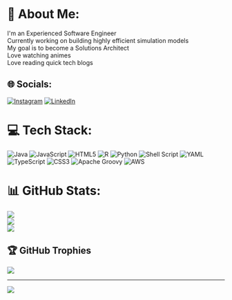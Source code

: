 # 💫 About Me:
I'm an Experienced Software Engineer<br>Currently working on building highly efficient simulation models<br>My goal is to become a Solutions Architect<br>Love watching animes<br>Love reading quick tech blogs


## 🌐 Socials:
[![Instagram](https://img.shields.io/badge/Instagram-%23E4405F.svg?logo=Instagram&logoColor=white)](https://instagram.com/aditya.4196) [![LinkedIn](https://img.shields.io/badge/LinkedIn-%230077B5.svg?logo=linkedin&logoColor=white)](https://www.linkedin.com/in/aditya4196/) 

# 💻 Tech Stack:
![Java](https://img.shields.io/badge/java-%23ED8B00.svg?style=for-the-badge&logo=openjdk&logoColor=white) ![JavaScript](https://img.shields.io/badge/javascript-%23323330.svg?style=for-the-badge&logo=javascript&logoColor=%23F7DF1E) ![HTML5](https://img.shields.io/badge/html5-%23E34F26.svg?style=for-the-badge&logo=html5&logoColor=white) ![R](https://img.shields.io/badge/r-%23276DC3.svg?style=for-the-badge&logo=r&logoColor=white) ![Python](https://img.shields.io/badge/python-3670A0?style=for-the-badge&logo=python&logoColor=ffdd54) ![Shell Script](https://img.shields.io/badge/shell_script-%23121011.svg?style=for-the-badge&logo=gnu-bash&logoColor=white) ![YAML](https://img.shields.io/badge/yaml-%23ffffff.svg?style=for-the-badge&logo=yaml&logoColor=151515) ![TypeScript](https://img.shields.io/badge/typescript-%23007ACC.svg?style=for-the-badge&logo=typescript&logoColor=white) ![CSS3](https://img.shields.io/badge/css3-%231572B6.svg?style=for-the-badge&logo=css3&logoColor=white) ![Apache Groovy](https://img.shields.io/badge/Apache%20Groovy-4298B8.svg?style=for-the-badge&logo=Apache+Groovy&logoColor=white) ![AWS](https://img.shields.io/badge/AWS-%23FF9900.svg?style=for-the-badge&logo=amazon-aws&logoColor=white)
# 📊 GitHub Stats:
![](https://github-readme-stats.vercel.app/api?username=aditya4196&theme=dark&hide_border=false&include_all_commits=false&count_private=false)<br/>
![](https://github-readme-streak-stats.herokuapp.com/?user=aditya4196&theme=dark&hide_border=false)<br/>
![](https://github-readme-stats.vercel.app/api/top-langs/?username=aditya4196&theme=dark&hide_border=false&include_all_commits=false&count_private=false&layout=compact)

## 🏆 GitHub Trophies
![](https://github-profile-trophy.vercel.app/?username=aditya4196&theme=radical&no-frame=true&no-bg=false&margin-w=4)

---
[![](https://visitcount.itsvg.in/api?id=aditya4196&icon=0&color=1)](https://visitcount.itsvg.in)

<!-- Proudly created with GPRM ( https://gprm.itsvg.in ) -->
